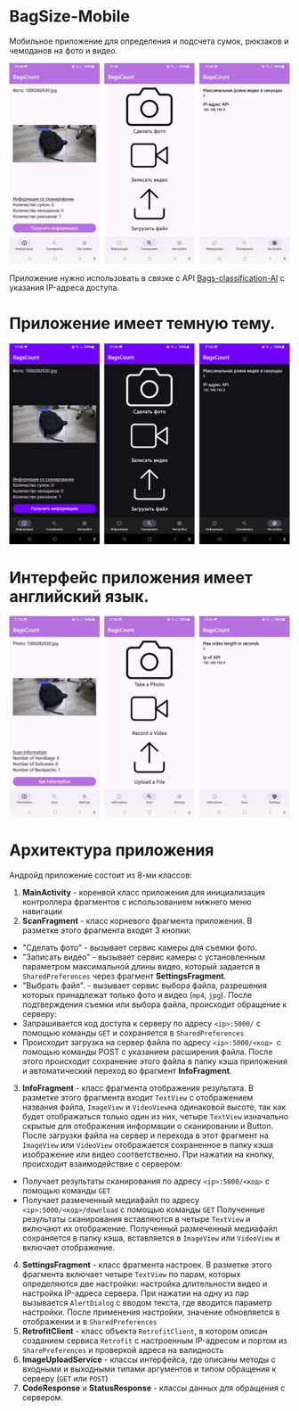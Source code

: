 # BagSize-Mobile
Мобильное приложение для определения и подсчета сумок, рюкзаков и чемоданов на фото и видео.

![Вид приложения](media/standard.jpg)

Приложение нужно использовать в связке с API [Bags-classification-AI](https://github.com/Ivalip/Bags-classification-AI) с указания IP-адреса доступа.

# Приложение имеет темную тему.

![Темная тема приложения](media/dark.jpg)

# Интерфейс приложения имеет английский язык.

![Интерфейс приложения на английском языке](media/english.jpg)

# Архитектура приложения

Андройд приложение состоит из 8-ми классов:
1. **MainActivity** - коренвой класс приложения для инициализация контроллера фрагментов с использованием нижнего меню навигации
2. **ScanFragment** - класс корневого фрагмента приложения. В разметке этого фрагмента входят 3 кнопки:
- "Сделать фото" - вызывает сервис камеры для съемки фото.
- "Записать видео" - вызывает сервис камеры с установленным параметром максимальной длины видео, который задается в `SharedPreferences` через фрагмент **SettingsFragment**.
- "Выбрать файл". - вызывает сервис выбора файла, разрешения которых принадлежат только фото и видео (`mp4`, `jpg`).
После подтверждения съемки или выбора файла, происходит обращение к серверу:
- Запрашивается код доступа к серверу по адресу `<ip>:5000/` с помощью команды `GET` и сохраняется в `SharedPreferences`
- Происходит загрузка на сервер файла по адресу `<ip>:5000/<код> `с помощью команды POST c указанием расширения файла.
После этого происходит сохранение этого файла в папку кэша приложения и автоматический переход во фрагмент **InfoFragment**.
3. **InfoFragment** - класс фрагмента отображения результата. В разметке этого фрагмента входит `TextView` с отображением названия файла, `ImageView` и `VideoView`на одинаковой высоте, так как будет отображаться только один из них, четыре `TextView` изначально скрытые для отображения информации о сканировании и Button. После загрузки файла на сервер и перехода в этот фрагмент на `ImageView` или `VideoView` отображается сохраненное в папку кэша изображение или видео соответственно. При нажатии на кнопку, происходит взаимодействие с сервером:
- Получает результаты сканирования по адресу `<ip>:5000/<код>` с помощью команды `GET`
- Получает размеченный медиафайл по адресу `<ip>:5000/<код>/download` с помощью команды `GET`
Полученные результаты сканирования вставляются в четыре `TextView` и включают их отображение. Полученный размеченный медиафайл сохраняется в папку кэша, вставляется в `ImageView` или `VideoView` и включает отображение.
4. **SettingsFragment** - класс фрагмента настроек. В разметке этого фрагмента включает четыре `TextView` по парам, которых определяются две настройки: настройка длительности видео и настройка IP-адреса сервера. При нажатии на одну из пар вызывается `AlertDialog` с вводом текста, где вводится параметр настройки. После применения настройки, значение обновляется в отображении и в `SharedPreferences`
5. **RetrofitClient** - класс объекта `RetrofitClient`, в котором описан созданием сервиса `Retrofit` с настроенным IP-адресом и портом из `SharePreferences` и проверкой адреса на валидность
6. **ImageUploadService** - классы интерфейса, где описаны методы с входными и выходными типами аргументов и типом обращения к серверу (`GET` или `POST`)
7. **CodeResponse** и **StatusResponse** - классы данных для обращения с сервером.
